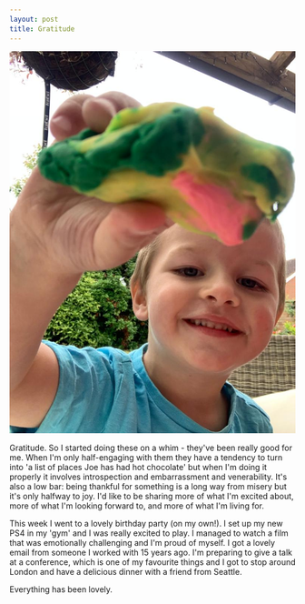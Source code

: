 ```yaml
---
layout: post
title: Gratitude
--- 
```


![Leo with playdoh](/assets/images/playdoh.jpg)

Gratitude.  So I started doing these on a whim - they've been really good for me.  When I'm only half-engaging with them they have a tendency to turn into 'a list of places Joe has had hot chocolate' but when I'm doing it properly it involves introspection and embarrassment and venerability.  It's also a low bar: being thankful for something is a long way from misery but it's only halfway to joy.  I'd like to be sharing more of what I'm excited about, more of what I'm looking forward to, and more of what I'm living for.   


This week I went to a lovely birthday party (on my own!).  I set up my new PS4 in my 'gym' and I was really excited to play.  I managed to watch a film that was emotionally challenging and I'm proud of myself.  I got a lovely email from someone I worked with 15 years ago.  I'm preparing to give a talk at a conference, which is one of my favourite things and I got to stop around London and have a delicious dinner with a friend from Seattle. 

Everything has been lovely.  



